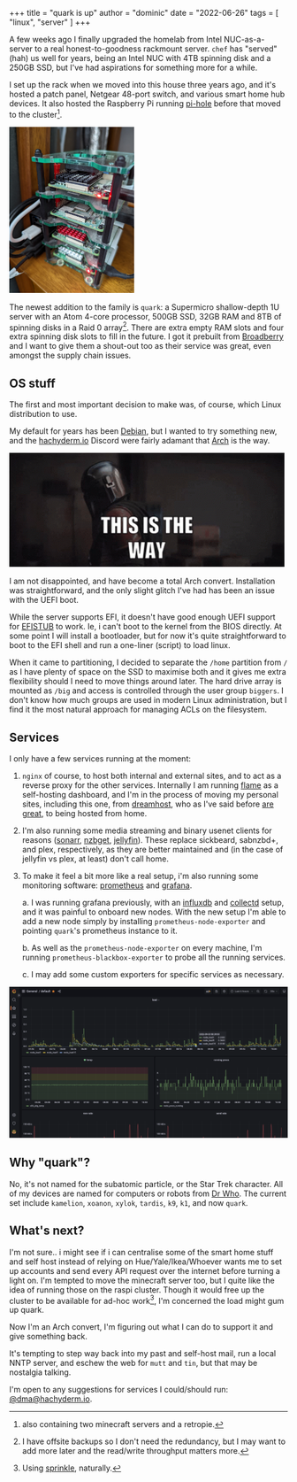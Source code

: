 +++
title = "quark is up"
author = "dominic"
date = "2022-06-26"
tags = [
  "linux",
  "server"
]
+++

A few weeks ago I finally upgraded the homelab from Intel NUC-as-a-server to 
a real honest-to-goodness rackmount server.  `chef` has "served" (hah) us well 
for years, being an Intel NUC with 4TB spinning disk and a 250GB SSD, but I've 
had aspirations for something more for a while.

I set up the rack when we moved into this house three years ago, and it's hosted
a patch panel, Netgear 48-port switch, and various smart home hub devices. It 
also hosted the Raspberry Pi running [pi-hole](https://pi-hole.net) before that 
moved to the cluster[^1].

<img src="./cluster.jpg" height=300px>

The newest addition to the family is `quark`: a Supermicro shallow-depth 1U 
server with an Atom 4-core processor, 500GB SSD, 32GB RAM and 8TB of spinning 
disks in a Raid 0 array[^2].  There are extra empty RAM slots and four extra 
spinning disk slots to fill in the future.  I got it prebuilt from
[Broadberry](https://www.broadberry.co.uk) and I want to give them a shout-out
too as their service was great, even amongst the supply chain issues.

## OS stuff

The first and most important decision to make was, of course, which Linux 
distribution to use.

My default for years has been [Debian](https://debian.org), but I wanted to try 
something new, and the [hachyderm.io](https://hachyderm.io) Discord were fairly 
adamant that [Arch](https://archlinux.org) is the way.

![](./thisistheway.gif)

I am not disappointed, and have become a total Arch convert.  Installation was 
straightforward, and the only slight glitch I've had has been an issue with the 
UEFI boot.

While the server supports EFI, it doesn't have good enough UEFI support for
[EFISTUB](https://wiki.archlinux.org/title/EFISTUB) to work.  Ie, i can't boot 
to the kernel from the BIOS directly. At some point I will install a 
bootloader, but for now it's quite straightforward to boot to the EFI shell and 
run a one-liner (script) to load linux.

When it came to partitioning, I decided to separate the `/home` partition from 
`/` as I have plenty of space on the SSD to maximise both and it gives me extra 
flexibility should I need to move things around later.  The hard drive array is
mounted as `/big` and access is controlled through the user group `biggers`.  I
don't know how much groups are used in modern Linux administration, but I find 
it the most natural approach for managing ACLs on the filesystem.

## Services

I only have a few services running at the moment:

1. `nginx` of course, to host both internal and external sites, and to act as 
a reverse proxy for the other services.  Internally I am running
[flame](https://github.com/pawelmalak/flame) as a self-hosting dashboard, and 
I'm in the process of moving my personal sites, including this one, from 
[dreamhost](https://dreamhost.com), who as I've said before 
[are great](/blog/speed-give-me-what-i-need.md), to being hosted from home.

1. I'm also running some media streaming and binary usenet clients for reasons 
([sonarr](https://sonarr.tv), [nzbget](https://nzbget.net),
[jellyfin](https://jellyfin.org)).  These replace sickbeard, sabnzbd+, and 
plex, respectively, as they are better maintained and (in the case of jellyfin 
vs plex, at least) don't call home.

1. To make it feel a bit more like a real setup, i'm also running some 
monitoring software: [prometheus](https://prometheus.io) and
[grafana](https://grafana.com).

    a. I was running grafana previously, with an
    [influxdb](https://www.influxdata.com) and [collectd](https://collectd.org) 
    setup, and it was painful to onboard new nodes.  With the new setup I'm 
    able to add a new node simply by installing `prometheus-node-exporter` and 
    pointing `quark`'s prometheus instance to it.

    b. As well as the `prometheus-node-exporter` on every machine, I'm running 
    `prometheus-blackbox-exporter` to probe all the running services.

    c. I may add some custom exporters for specific services as necessary.

![](./grafana.png)

## Why "quark"?

No, it's not named for the subatomic particle, or the Star Trek character.  All 
of my devices are named for computers or robots from
[Dr Who](https://www.doctorwho.tv).  The current set include `kamelion`, 
`xoanon`, `xylok`, `tardis`, `k9`, `k1`, and now `quark`.

## What's next?

I'm not sure.. i might see if i can centralise some of the smart home stuff
and self host instead of relying on Hue/Yale/Ikea/Whoever wants me to set up 
accounts and send every API request over the internet before turning a light
on.  I'm tempted to move the minecraft server too, but I quite like the idea 
of running those on the raspi cluster.  Though it would free up the cluster to 
be available for ad-hoc work[^3], I'm concerned the load might gum up quark.

Now I'm an Arch convert, I'm figuring out what I can do to support it and give 
something back.

It's tempting to step way back into my past and self-host mail, run a local
NNTP server, and eschew the web for `mutt` and `tin`, but that may be nostalgia
talking.

I'm open to any suggestions for services I could/should run:
[@dma@hachyderm.io](https://hachyderm.io/@dma).


[^1]: also containing two minecraft servers and a retropie.
[^2]: I have offsite backups so I don't need the redundancy, but I may want to 
add more later and the read/write throughput matters more. 
[^3]: Using [sprinkle](https://github.com/dmah42/sprinkle), naturally.

